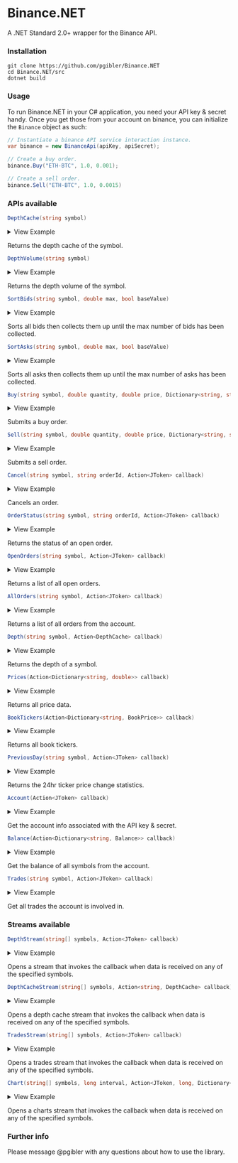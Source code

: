 # Binance.NET
A .NET Standard 2.0+ wrapper for the Binance API.

### Installation

```
git clone https://github.com/pgibler/Binance.NET
cd Binance.NET/src
dotnet build
```

### Usage

To run Binance.NET in your C# application, you need your API key & secret handy. Once you get those from your account on binance, you can initialize the `Binance` object as such:

```cs
// Instantiate a binance API service interaction instance.
var binance = new BinanceApi(apiKey, apiSecret);

// Create a buy order.
binance.Buy("ETH-BTC", 1.0, 0.001);

// Create a sell order.
binance.Sell("ETH-BTC", 1.0, 0.0015)
```

### APIs available

```cs
DepthCache(string symbol)
```

<details>
 <summary>View Example</summary>
 
```cs
var depthCache = binance.DepthCache("ETH-BTC");

Console.WriteLine($"Asks: {depthCache.Asks.Keys.Count}, Bids: {depthCache.Bids.Keys.Count}");

// Outputs - "Asks: System.Collections.Generic.Dictionary`2[System.Double,System.Double], Bids: System.Collections.Generic.Dictionary`2[System.Double,System.Double]"
```
</details>

Returns the depth cache of the symbol.


```cs
DepthVolume(string symbol)
```

<details>
 <summary>View Example</summary>
 
```cs
var volume = binance.DepthVolume("ETH-BTC");

Console.WriteLine($"Bids: {volume.Bids}, Asks: {volume.Asks}, BidQuantity: {volume.BidQuantity}, AskQuantity: {volume.AskQuantity}");

// Outputs - "Bids: 234113, Asks: 534561, BidQuantity: 2342341.32, AskQuantity: 8942894.234"
```
</details>

Returns the depth volume of the symbol.


```cs
SortBids(string symbol, double max, bool baseValue)
```
<details>
 <summary>View Example</summary>
 
```cs
var sortedBids = binance.SortBids("ETH-BTC");

Console.WriteLine($"Bids: {string.Join(",", sortedBids.Keys)}");
// Outputs - "Bids: [50.234,50.235,50.23453,50.23454]"
```
</details>

Sorts all bids then collects them up until the max number of bids has been collected.


```cs
SortAsks(string symbol, double max, bool baseValue)
```
<details>
 <summary>View Example</summary>
 
```cs
var sortedAsks = binance.SortBids("ETH-BTC");

Console.WriteLine($"Asks: {string.Join(",", sortedAsks.Keys)}");
// Outputs - "Asks: [50.234,50.235,50.23453,50.23454]"
```
</details>

Sorts all asks then collects them up until the max number of asks has been collected.


```cs
Buy(string symbol, double quantity, double price, Dictionary<string, string> flags)
```

<details>
 <summary>View Example</summary>
 
```cs
binance.Buy("ETH-BTC", 1.0, 0.001);
```
</details>

Submits a buy order.


```cs
Sell(string symbol, double quantity, double price, Dictionary<string, string> flags)
```

<details>
 <summary>View Example</summary>
 
```cs
binance.Sell("ETH-BTC", 1.0, 0.001);
```
</details>

Submits a sell order.


```cs
Cancel(string symbol, string orderId, Action<JToken> callback)
```

<details>
 <summary>View Example</summary>
 
```cs
string orderId = "jzp890p1zjaje3a"
binance.Cancel("ETH-BTC", orderId, response =>
{
  // Handle cancel response.
});
```
</details>

Cancels an order.


```cs
OrderStatus(string symbol, string orderId, Action<JToken> callback)
```

<details>
 <summary>View Example</summary>
 
```cs
string orderId = "jzp890p1zjaje3a"
binance.OrderStatus("ETH-BTC", orderId, response =>
{
  // Handle cancel response.
});
```
</details>

Returns the status of an open order.


```cs
OpenOrders(string symbol, Action<JToken> callback)
```

<details>
 <summary>View Example</summary>
 
```cs
binance.OpenOrders("ETH-BTC", response =>
{
  // Handle open orders response
});
```
</details>

Returns a list of all open orders.


```cs
AllOrders(string symbol, Action<JToken> callback)
```

<details>
 <summary>View Example</summary>
 
```cs
binance.AllOrders("ETH-BTC", response =>
{
  // Handle all orders response
});
```
</details>

Returns a list of all orders from the account.


```cs
Depth(string symbol, Action<DepthCache> callback)
```

<details>
 <summary>View Example</summary>
 
```cs
binance.Depth("ETH-BTC", depth =>
{
  Console.WriteLine($"Depth - Asks: ${depth.Asks.Keys.Count}, Bids: ${depth.Bids.Keys.Count}");
});

// Outputs - "Depth - Asks: 15234, Bids: 24892"
```
</details>

Returns the depth of a symbol.


```cs
Prices(Action<Dictionary<string, double>> callback)
```

<details>
 <summary>View Example</summary>
 
```cs
binance.Prices(prices =>
{
    // Handle price data.
});
```
</details>

Returns all price data.


```cs
BookTickers(Action<Dictionary<string, BookPrice>> callback)
```

<details>
 <summary>View Example</summary>
 
```cs
binance.BookTickers(tickers =>
{
    // Handle book tickers
});
```
</details>

Returns all book tickers.


```cs
PreviousDay(string symbol, Action<JToken> callback)
```

<details>
 <summary>View Example</summary>
 
```cs
binance.PreviousDay("ETH-BTC", response =>
{
    // Handle previous 24 hour response
});
```
</details>

Returns the 24hr ticker price change statistics.


```cs
Account(Action<JToken> callback)
```

<details>
 <summary>View Example</summary>
 
```cs
binance.Account(response =>
{
    // Handle account response
});
```
</details>

Get the account info associated with the API key & secret.


```cs
Balance(Action<Dictionary<string, Balance>> callback)
```

<details>
 <summary>View Example</summary>
 
```cs
binance.Balance(balances =>
{
    // Handle balance information. Stored as k/v pairs.
});
```
</details>

Get the balance of all symbols from the account.


```cs
Trades(string symbol, Action<JToken> callback)
```

<details>
 <summary>View Example</summary>
 
```cs
binance.Trades("ETH-BTC", response =>
{
    // Handle trade response
});
```
</details>

Get all trades the account is involved in.


### Streams available

```cs
DepthStream(string[] symbols, Action<JToken> callback)
```

<details>
 <summary>View Example</summary>
 
```cs
binance.DepthStream(new[] {"ETH-BTC", "LTC-BTC"}, response =>
{
    // Handle stream responses for specified symbols
});
```
</details>

Opens a stream that invokes the callback when data is received on any of the specified symbols.


```cs
DepthCacheStream(string[] symbols, Action<string, DepthCache> callback)
```

<details>
 <summary>View Example</summary>
 
```cs
binance.DepthCacheStream(new[] { "ETH-BTC", "LTC-BTC" }, (symbol, depth) =>
{
    // Handle symbol and depth data for specified symbols
});
```
</details>

Opens a depth cache stream that invokes the callback when data is received on any of the specified symbols.


```cs
TradesStream(string[] symbols, Action<JToken> callback)
```

<details>
 <summary>View Example</summary>
 
```cs
binance.TradesStream(new[] {"ETH-BTC", "LTC-BTC"}, response =>
{
    // Handle trade stream response
});
```
</details>

Opens a trades stream that invokes the callback when data is received on any of the specified symbols.


```cs
Chart(string[] symbols, long interval, Action<JToken, long, Dictionary<long, OpenHighLowClose>> callback)
```

<details>
 <summary>View Example</summary>
 
```cs
binance.Chart(new[] {"ETH-BTC", "LTC-BTC"}, 9999, (response, interval, ohlcDict) =>
{
    // Handle chart stream.
});
```
</details>

Opens a charts stream that invokes the callback when data is received on any of the specified symbols.


### Further info

Please message @pgibler with any questions about how to use the library.